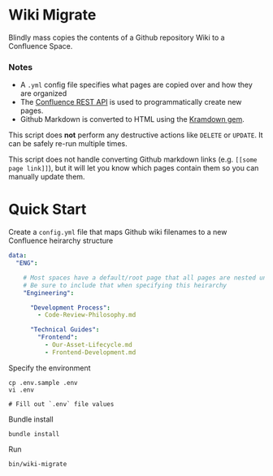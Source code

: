 # Wiki Migrate

Blindly mass copies the contents of a Github repository Wiki to a Confluence Space.

### Notes

* A `.yml` config file specifies what pages are copied over and how they are organized
* The [Confluence REST API](https://developer.atlassian.com/server/confluence/confluence-rest-api-examples/) is used to programmatically create new pages.
* Github Markdown is converted to HTML using the [Kramdown gem](https://github.com/gettalong/kramdown).

This script does **not** perform any destructive actions like `DELETE` or `UPDATE`. It can be safely re-run multiple times.

This script does not handle converting Github markdown links (e.g. `[[some page link]]`), but it will let you know which pages contain them so you can manually update them.

# Quick Start

Create a `config.yml` file that maps Github wiki filenames to a new Confluence heirarchy structure

```yaml
data:
  "ENG":

    # Most spaces have a default/root page that all pages are nested under.
    # Be sure to include that when specifying this heirarchy
    "Engineering":

      "Development Process":
        - Code-Review-Philosophy.md

      "Technical Guides":
        "Frontend":
          - Our-Asset-Lifecycle.md
          - Frontend-Development.md
```

Specify the environment

```
cp .env.sample .env
vi .env

# Fill out `.env` file values
```

Bundle install

```
bundle install
```

Run

```
bin/wiki-migrate
```
